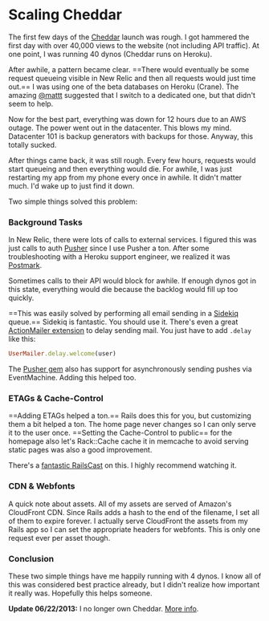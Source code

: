 # Scaling Cheddar

The first few days of the [Cheddar](http://cheddarapp.com) launch was rough. I got hammered the first day with over 40,000 views to the website (not including API traffic). At one point, I was running 40 dynos (Cheddar runs on Heroku).

After awhile, a pattern became clear. ==There would eventually be some request queueing visible in New Relic and then all requests would just time out.== I was using one of the beta databases on Heroku (Crane). The amazing [@mattt](http://twitter.com/mattt) suggested that I switch to a dedicated one, but that didn't seem to help.

Now for the best part, everything was down for 12 hours due to an AWS outage. The power went out in the datacenter. This blows my mind. Datacenter 101 is backup generators with backups for those. Anyway, this totally sucked.

After things came back, it was still rough. Every few hours, requests would start queueing and then everything would die. For awhile, I was just restarting my app from my phone every once in awhile. It didn't matter much. I'd wake up to just find it down.

Two simple things solved this problem:

### Background Tasks

In New Relic, there were lots of calls to external services. I figured this was just calls to auth [Pusher](http://pusher.com) since I use Pusher a ton. After some troubleshooting with a Heroku support engineer, we realized it was [Postmark](http://postmarkapp.com).

Sometimes calls to their API would block for awhile. If enough dynos got in this state, everything would die because the backlog would fill up too quickly.

==This was easily solved by performing all email sending in a [Sidekiq](https://github.com/mperham/sidekiq) queue.== Sidekiq is fantastic. You should use it. There's even a great [ActionMailer extension](https://github.com/mperham/sidekiq/wiki/Delayed-Extensions) to delay sending mail. You just have to add `.delay` like this:

``` ruby
UserMailer.delay.welcome(user)
```

The [Pusher gem](https://github.com/pusher/pusher-gem) also has support for asynchronously sending pushes via EventMachine. Adding this helped too.

### ETAGs & Cache-Control

==Adding ETAGs helped a ton.== Rails does this for you, but customizing them a bit helped a ton. The home page never changes so I can only serve it to the user once. ==Setting the Cache-Control to public== for the homepage also let's Rack::Cache cache it in memcache to avoid serving static pages was also a good improvement.

There's a [fantastic RailsCast](http://railscasts.com/episodes/321-http-caching) on this. I highly recommend watching it.

### CDN & Webfonts

A quick note about assets. All of my assets are served of Amazon's CloudFront CDN. Since Rails adds a hash to the end of the filename, I set all of them to expire forever. I actually serve CloudFront the assets from my Rails app so I can set the appropriate headers for webfonts. This is only one request ever per asset though.

### Conclusion

These two simple things have me happily running with 4 dynos. I know all of this was considered best practice already, but I didn't realize how important it really was. Hopefully this helps someone.

**Update 06/22/2013:** I no longer own Cheddar. [More info](http://soff.es/parting-ways-with-cheddar).
